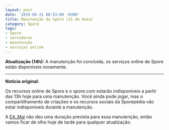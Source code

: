 ```yaml
---
layout: post
date: '2019-05-21 08:53:00 -0300'
title: Manutenção do Spore (21 de maio)
category: Spore
tags:
- Spore
- servidores
- manutenção
- serviços online
---
```


**Atualização (14h):** A manutenção foi concluída, os serviços online de Spore estão disponíveis novamente.

---

**Notícia original:**

Os recursos online de Spore e o spore.com estarão indisponíveis a partir das 13h hoje para uma manutenção. Você ainda pode jogar, mas o compartilhamento de criações e os recursos sociais da Sporepédia vão estar indisponíveis durante a manutenção.

A [EA_Mai](https://answers.ea.com/t5/Announcements/Spore-Maintenance-May-21-2019/m-p/7883228#M9) não deu uma duração prevista para essa manutenção, então vamos ficar de olho hoje de tarde para qualquer atualização.
